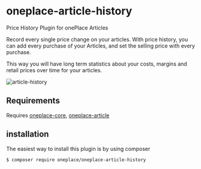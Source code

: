 # oneplace-article-history

Price History Plugin for onePlace Articles

Record every single price change on your articles. 
With price history, you can add every purchase of your Articles,
and set the selling price with every purchase.

This way you will have long term statistics about your
costs, margins and retail prices over time for your articles.

![article-history](http://docs.1plc.ch/img/addartpricehistory.jpg)

## Requirements

Requires [oneplace-core](https://github.com/OnePlc/PLC_X_Core), [oneplace-article](https://github.com/OnePlc/PLC_X_Article)

## installation

The easiest way to install this plugin is by using composer
```bash
$ composer require oneplace/oneplace-article-history
```
